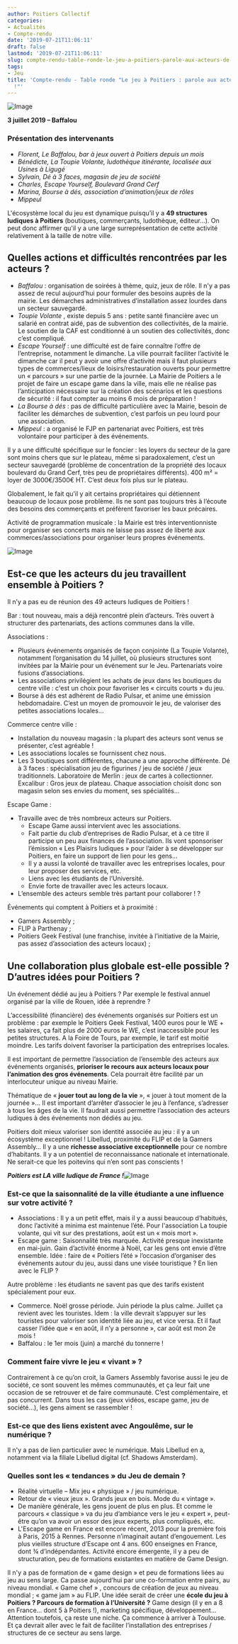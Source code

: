 ```yaml
---
author: Poitiers Collectif
categories:
- Actualités
- Compte-rendu
date: '2019-07-21T11:06:11'
draft: false
lastmod: '2019-07-21T11:06:11'
slug: compte-rendu-table-ronde-le-jeu-a-poitiers-parole-aux-acteurs-de-terrain
tags:
- Jeu
title: 'Compte-rendu - Table ronde "Le jeu à Poitiers : parole aux acteurs de terrain
  !"'
---
```


![Image](/images/2025/compte-rendu-table-ronde-le-jeu-a-poitiers-parole-aux-acteurs-de-terrain/65853700_324340581836630_8036079102978949120_o-300x225.jpg) 

**3 juillet 2019 – Baffalou**

### Présentation des intervenants

  * _Florent, Le Baffalou, bar à jeux ouvert à Poitiers depuis un mois_
  * _Bénédicte, La Toupie Volante, ludothèque itinérante, localisée aux Usines à Ligugé_
  * _Sylvain, Dé à 3 faces, magasin de jeu de société_
  * _Charles, Escape Yourself, Boulevard Grand Cerf_
  * _Marina, Bourse à dés, association d’animation/jeux de rôles_
  * _Mippeul_

L'écosystème local du jeu est dynamique puisqu’il y a **49 structures ludiques à Poitiers** (boutiques, commerçants, ludothèque, éditeur…). On peut donc affirmer qu'il y a une large surreprésentation de cette activité relativement à la taille de notre ville.

## Quelles actions et difficultés rencontrées par les acteurs ?

  * _Baffalou_ : organisation de soirées à thème, quiz, jeux de rôle. Il n'y a pas assez de recul aujourd’hui pour formuler des besoins auprès de la mairie. Les démarches administratives d’installation assez lourdes dans un secteur sauvegardé.
  * _Toupie Volante_ , existe depuis 5 ans : petite santé financière avec un salarié en contrat aidé, pas de subvention des collectivités, de la mairie. Le soutien de la CAF est conditionné à un soutien des collectivités, donc c’est compliqué.
  * _Escape Yourself_ : une difficulté est de faire connaître l’offre de l’entreprise, notamment le dimanche. La ville pourrait faciliter l’activité le dimanche car il peut y avoir une offre d’activité mais il faut plusieurs types de commerces/lieux de loisirs/restauration ouverts pour permettre un « parcours » sur une partie de la journée. La Mairie de Poitiers a le projet de faire un escape game dans la ville, mais elle ne réalise pas l’anticipation nécessaire sur la création des scénarios et les questions de sécurité : il faut compter au moins 6 mois de préparation !
  * _La Bourse à dés_ : pas de difficulté particulière avec la Mairie, besoin de faciliter les démarches de subvention, c’est parfois un peu lourd pour une association.
  * _Mippeul_ : a organisé le FJP en partenariat avec Poitiers, est très volontaire pour participer à des événements.

Il y a une difficulté spécifique sur le foncier : les loyers du secteur de la gare sont moins chers que sur le plateau, même si paradoxalement, c’est un secteur sauvegardé (problème de concentration de la propriété des locaux boulevard du Grand Cerf, très peu de propriétaires différents). 400 m² = loyer de 3000€/3500€ HT. C’est deux fois plus sur le plateau.

Globalement, le fait qu’il y ait certains propriétaires qui détiennent beaucoup de locaux pose problème. Ils ne sont pas toujours très à l’écoute des besoins des commerçants et préfèrent favoriser les baux précaires.

Activité de programmation musicale : la Mairie est très interventionniste pour organiser ses concerts mais ne laisse pas assez de liberté aux commerces/associations pour organiser leurs propres événements.

![Image](/images/2025/compte-rendu-table-ronde-le-jeu-a-poitiers-parole-aux-acteurs-de-terrain/66137276_324340891836599_8632749312792592384_o-300x225.jpg)

## Est-ce que les acteurs du jeu travaillent ensemble à Poitiers ?

Il n’y a pas eu de réunion des 49 acteurs ludiques de Poitiers !

Bar : tout nouveau, mais a déjà rencontré plein d’acteurs. Très ouvert à structurer des partenariats, des actions communes dans la ville.

Associations :

  * Plusieurs événements organisés de façon conjointe (La Toupie Volante), notamment l’organisation du 14 juillet, où plusieurs structures sont invitées par la Mairie pour un événement sur le Jeu. Partenariats voire fusions d’associations.
  * Les associations privilégient les achats de jeux dans les boutiques du centre ville : c'est un choix pour favoriser les « circuits courts » du jeu.
  * Bourse à dés est adhérent de Radio Pulsar, et anime une émission hebdomadaire. C’est un moyen de promouvoir le jeu, de valoriser des petites associations locales…

Commerce centre ville :

  * Installation du nouveau magasin : la plupart des acteurs sont venus se présenter, c’est agréable !
  * Les associations locales se fournissent chez nous.
  * Les 3 boutiques sont différentes, chacune a une approche différente. Dé à 3 faces : spécialisation jeu de figurines / jeu de société / jeux traditionnels. Laboratoire de Merlin : jeux de cartes à collectionner. Excalibur : Gros jeux de plateau. Chaque association choisit donc son magasin selon ses envies du moment, ses spécialités…

Escape Game :

  * Travaille avec de très nombreux acteurs sur Poitiers. 
    * Escape Game aussi intervient avec les associations.
    * Fait partie du club d’entreprises de Radio Pulsar, et à ce titre il participe un peu aux finances de l’association. Ils vont sponsoriser l’émission « Les Plaisirs ludiques » pour l’aider à se développer sur Poitiers, en faire un support de lien pour les gens…
    * Il y a aussi la volonté de travailler avec les entreprises locales, pour leur proposer des services, etc.
    * Liens avec les étudiants de l’Université.
    * Envie forte de travailler avec les acteurs locaux.
  * L’ensemble des acteurs semble très partant pour collaborer ! ?

Événements qui comptent à Poitiers et à proximité :

  * Gamers Assembly ;
  * FLIP à Parthenay ;
  * Poitiers Geek Festival (une franchise, invitée à l’initiative de la Mairie, pas assez d’association des acteurs locaux) ;

## 

## Une collaboration plus globale est-elle possible ? D’autres idées pour Poitiers ?

Un événement dédié au jeu à Poitiers ? Par exemple le festival annuel organisé par la ville de Rouen, idée à reprendre ?

L’accessibilité (financière) des événements organisés sur Poitiers est un problème : par exemple le Poitiers Geek Festival, 1400 euros pour le WE + les salaires, ça fait plus de 2000 euros le WE, c’est inaccessible pour les petites structures. A la Foire de Tours, par exemple, le tarif est moitié moindre. Les tarifs doivent favoriser la participation des entreprises locales.

Il est important de permettre l’association de l’ensemble des acteurs aux événements organisés, **prioriser le recours aux acteurs locaux pour l’animation des gros événements**. Cela pourrait être facilité par un interlocuteur unique au niveau Mairie.

Thématique de « **jouer tout au long de la vie** », « jouer à tout moment de la journée »… Il est important d’arrêter d’associer le jeu à l’enfance, s’adresser à tous les âges de la vie. Il faudrait aussi permettre l’association des acteurs ludiques à des événements non dédiés au jeu.

Poitiers doit mieux valoriser son identité associée au jeu : il y a un écosystème exceptionnel ! Libellud, proximité du FLIP et de la Gamers Assembly… Il y a une **richesse associative exceptionnelle** pour ce nombre d’habitants. Il y a un potentiel de reconnaissance nationale et internationale. Ne serait-ce que les poitevins qui n’en sont pas conscients !

**_Poitiers est LA ville ludique de France !_**![Image](/images/2025/compte-rendu-table-ronde-le-jeu-a-poitiers-parole-aux-acteurs-de-terrain/64801106_324340771836611_4981270990790066176_o-300x225.jpg)

### Est-ce que la saisonnalité de la ville étudiante a une influence sur votre activité ?

  * Associations : Il y a un petit effet, mais il y a aussi beaucoup d’habitués, donc l’activité a minima est maintenue l’été. Pour l'association La toupie volante, qui vit sur des prestations, août est un « mois mort ».
  * Escape game : Saisonnalité très marquée. Activité presque inexistante en mai-juin. Gain d’activité énorme à Noël, car les gens ont envie d’être ensemble. Idée : faire de « Poitiers l’été » l’occasion d’organiser des événements autour du jeu, aussi dans une visée touristique ? En lien avec le FLIP ?

Autre problème : les étudiants ne savent pas que des tarifs existent spécialement pour eux.

  * Commerce. Noël grosse période. Juin période la plus calme. Juillet ça revient avec les touristes. Idem : la ville devrait s’appuyer sur les touristes pour valoriser son identité liée au jeu, et vice versa. Et il faut casser l’idée que « en août, il n’y a personne », car août est mon 2e mois !
  * Baffalou : le 1er mois (juin) a marché du tonnerre !

### Comment faire vivre le jeu « vivant » ?

Contrairement à ce qu’on croit, la Gamers Assembly favorise aussi le jeu de société, ce sont souvent les mêmes communautés, et ça leur fait une occasion de se retrouver et de faire communauté. C’est complémentaire, et pas concurrent. Dans tous les cas (jeux vidéos, escape game, jeu de société…), les gens aiment se rassembler !

### Est-ce que des liens existent avec Angoulême, sur le numérique ?

Il n'y a pas de lien particulier avec le numérique. Mais Libellud en a, notamment via la filiale Libellud digital (cf. Shadows Amsterdam).

### Quelles sont les « tendances » du Jeu de demain ?

  * Réalité virtuelle – Mix jeu « physique » / jeu numérique.
  * Retour de « vieux jeux ». Grands jeux en bois. Mode du « vintage ».
  * De manière générale, les gens jouent de plus en plus. Et comme le parcours « classique » va du jeu d’ambiance vers le jeu « expert », peut-être qu’on va avoir un essor des jeux experts, plus compliqués, etc.
  * L'Escape game en France est encore récent, 2013 pour la première fois à Paris, 2015 à Rennes. Personne n’imaginait autant d’engouement. Les plus vieilles structure d’Escape ont 4 ans. 600 enseignes en France, dont ¾ d’indépendantes. Activité encore émergente, il y a peu de structuration, peu de formations existantes en matière de Game Design.

Il n'y a pas de formation de « game design » et peu de formations liées au jeu au sens large. Ca passe aujourd’hui par une co-formation entre pairs, au niveau mondial. « Game chef » , concours de création de jeux au niveau mondial ; « game jam » au FLIP. Une idée serait de créer une **école du jeu à Poitiers ? Parcours de formation à l’Université ?** Game design (il y en a 8 en France… dont 5 à Poitiers !), marketing spécifique, développement… Attention toutefois, ça reste une niche. Ça commence à arriver à Toulouse. Et ça devrait aller avec le fait de faciliter l’installation des entreprises / structures de ce secteur au sens large.
